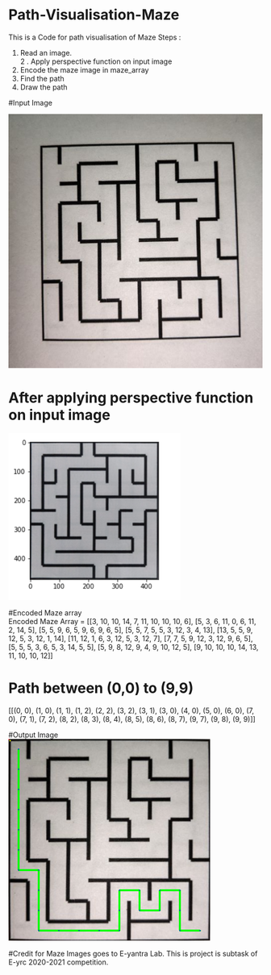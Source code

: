 # Path-Visualisation-Maze
This is a Code for path visualisation of Maze
Steps :<br>
1. Read an image.<br>
2 . Apply perspective function on input image<br>
3. Encode the maze image in maze_array<br>
4. Find the path<br>
5. Draw the path<br>

#Input Image <br>

![](test_cases/maze00.jpg)

# After applying perspective function on input image <br>
![](Result/perspective.PNG) <br>

#Encoded Maze array <br>
Encoded Maze Array = [[3, 10, 10, 14, 7, 11, 10, 10, 10, 6], [5, 3, 6, 11, 0, 6, 11, 2, 14, 5], [5, 5, 9, 6, 5, 9, 6, 9, 6, 5], [5, 5, 7, 5, 5, 3, 12, 3, 4, 13], [13, 5, 5, 9, 12, 5, 3, 12, 1, 14], [11, 12, 1, 6, 3, 12, 5, 3, 12, 7], [7, 7, 5, 9, 12, 3, 12, 9, 6, 5], [5, 5, 5, 3, 6, 5, 3, 14, 5, 5], [5, 9, 8, 12, 9, 4, 9, 10, 12, 5], [9, 10, 10, 10, 14, 13, 11, 10, 10, 12]]
<br>

# Path between (0,0) to (9,9)
[[(0, 0), (1, 0), (1, 1), (1, 2), (2, 2), (3, 2), (3, 1), (3, 0), (4, 0), (5, 0), (6, 0), (7, 0), (7, 1), (7, 2), (8, 2), (8, 3), (8, 4), (8, 5), (8, 6), (8, 7), (9, 7), (9, 8), (9, 9)]]
<br>

#Output Image <br>
![](Result/1.png) <br>

#Credit for Maze Images  goes to E-yantra Lab. This is project is subtask of E-yrc 2020-2021 competition.
